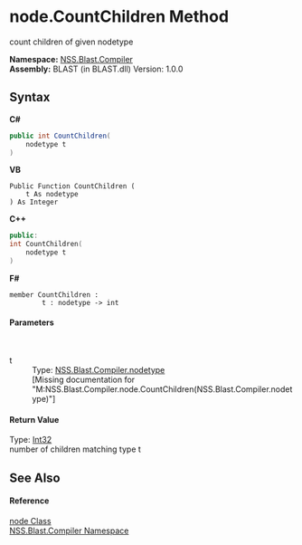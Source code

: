 # node.CountChildren Method 
 

count children of given nodetype

**Namespace:**&nbsp;<a href="26a25caa-f50b-92ad-f15c-dbb9db1493ae">NSS.Blast.Compiler</a><br />**Assembly:**&nbsp;BLAST (in BLAST.dll) Version: 1.0.0

## Syntax

**C#**<br />
``` C#
public int CountChildren(
	nodetype t
)
```

**VB**<br />
``` VB
Public Function CountChildren ( 
	t As nodetype
) As Integer
```

**C++**<br />
``` C++
public:
int CountChildren(
	nodetype t
)
```

**F#**<br />
``` F#
member CountChildren : 
        t : nodetype -> int 

```


#### Parameters
&nbsp;<dl><dt>t</dt><dd>Type: <a href="e28d8f32-0117-cb7b-5d31-0a3d9a5d6817">NSS.Blast.Compiler.nodetype</a><br />\[Missing <param name="t"/> documentation for "M:NSS.Blast.Compiler.node.CountChildren(NSS.Blast.Compiler.nodetype)"\]</dd></dl>

#### Return Value
Type: <a href="https://docs.microsoft.com/dotnet/api/system.int32" target="_blank" rel="noopener noreferrer">Int32</a><br />number of children matching type t

## See Also


#### Reference
<a href="7dc9b7e9-64ad-f224-ae1a-4e6639739f56">node Class</a><br /><a href="26a25caa-f50b-92ad-f15c-dbb9db1493ae">NSS.Blast.Compiler Namespace</a><br />